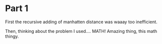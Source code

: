 # Part 1
First the recursive adding of manhatten distance was waaay too inefficient.

Then, thinking about the problem I used.... MATH! Amazing thing, this math thingy.
